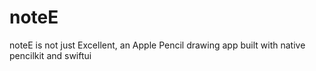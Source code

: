 # noteE
noteE is not just Excellent, an Apple Pencil drawing app built with native pencilkit and swiftui
